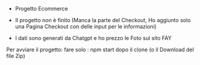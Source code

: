 - Progetto Ecommerce

- Il progetto non è finito (Manca la parte del Checkout, Ho aggiunto solo una Pagina Checkout con delle input per le informazioni)
- I dati sono generati da Chatgpt e ho prezzo le Foto sul sito FAY

Per avviare il progetto: fare solo : npm start dopo il clone (o il Download del file Zip)
